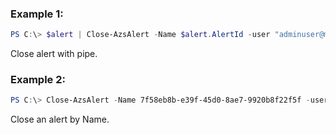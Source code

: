 

### Example 1:
```powershell
PS C:\> $alert | Close-AzsAlert -Name $alert.AlertId -user "adminuser@microsoft.com"
```
Close alert with pipe.

### Example 2:
```powershell
PS C:\> Close-AzsAlert -Name 7f58eb8b-e39f-45d0-8ae7-9920b8f22f5f -user "adminuser@microsoft.com" -AlertProperty @{"Name"="7f58eb8b-e39f-45d0-8ae7-9920b8f22f5f"}
```

Close an alert by Name.